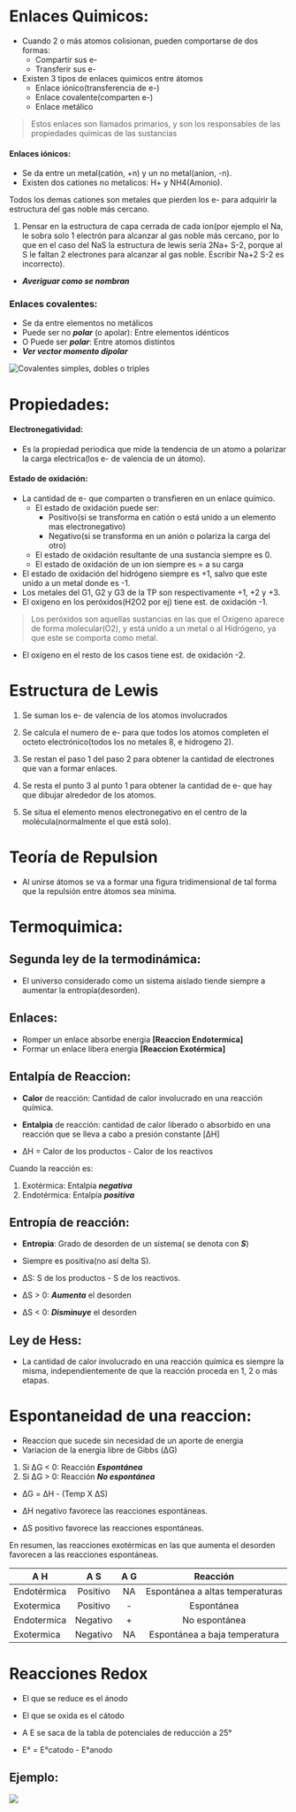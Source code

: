 # Enlaces Quimicos:

* Cuando 2 o más atomos colisionan, pueden comportarse de dos formas:
    - Compartir sus e-
    - Transferir sus e-
* Existen 3 tipos de enlaces quimicos entre átomos
    - Enlace iónico(transferencia de e-)
    - Enlace covalente(comparten e-)
    - Enlace metálico

> Estos enlaces son llamados primarios, y son los responsables de las propiedades quimicas de las sustancias

#### Enlaces iónicos:

* Se da entre un metal(catión, +n) y un no metal(anion, -n).
* Existen dos cationes no metalicos: H+ y NH4(Amonio).

Todos los demas cationes son metales que pierden los e- para adquirir la estructura del gas noble más cercano.

1. Pensar en la estructura de capa cerrada de cada ion(por ejemplo el Na, le sobra solo 1 electrón para alcanzar al gas noble más cercano, por lo que en el caso del NaS la estructura de lewis sería 2Na+ S-2, porque al S le faltan 2 electrones para alcanzar al gas noble. Escribir Na+2 S-2 es incorrecto).
* **_Averiguar como se nombran_**

### Enlaces covalentes:

* Se da entre elementos no metálicos
* Puede ser no **_polar_** (o apolar): Entre elementos idénticos
* O Puede ser **_polar_**: Entre atomos distintos
* **_Ver vector momento dipolar_**

![Covalentes simples, dobles o triples](https://i.imgur.com/piLR4ne.png)

# Propiedades:

#### Electronegatividad:

* Es la propiedad periodica que mide la tendencia de un atomo a polarizar la carga electrica(los e- de valencia de un átomo).

#### Estado de oxidación:

* La cantidad de e- que comparten o transfieren en un enlace químico.
    - El estado de oxidación puede ser:
        * Positivo(si se transforma en catión o está unido a un elemento mas electronegativo)
        * Negativo(si se transforma en un anión o polariza la carga del otro)
    - El estado de oxidación resultante de una sustancia siempre es 0.
    - El estado de oxidación de un ion siempre es = a su carga
* El estado de oxidación del hidrógeno siempre es +1, salvo que este unido a un metal donde es -1.
* Los metales del G1, G2 y G3 de la TP son respectivamente +1, +2  y +3.   
* El oxigeno en los peróxidos(H2O2 por ej) tiene est. de oxidación -1.

> Los peróxidos son aquellas sustancias en las que el Oxígeno aparece de forma molecular(O2), y está unido a un metal o al Hidrógeno, ya que este se comporta como metal.

* El oxígeno en el resto de los casos tiene est. de oxidación -2.

# Estructura de Lewis

1. Se suman los e- de valencia de los atomos involucrados
2. Se calcula el numero de e- para que todos los atomos completen el octeto electrónico(todos los no metales 8, e hidrogeno 2).
3. Se restan el paso 1 del paso 2 para obtener la cantidad de electrones que van a formar enlaces.
4. Se resta el punto 3 al punto 1 para obtener la cantidad de e- que hay que dibujar alrededor de los atomos.

5. Se situa el elemento menos electronegativo en el centro de la molécula(normalmente el que está solo).

# Teoría de Repulsion

* Al unirse átomos se va a formar una figura tridimensional de tal forma que la repulsión entre átomos sea mínima.

# Termoquimica:

## Segunda ley de la termodinámica:

* El universo considerado como un sistema aislado tiende siempre a aumentar la entropía(desorden).

## Enlaces:

* Romper un enlace absorbe energia **[Reaccion Endotermica]**
* Formar un enlace libera energia **[Reaccion Exotérmica]**

## Entalpía de Reaccion:

* **Calor** de reacción: Cantidad de calor involucrado en una reacción química.

* **Entalpia** de reacción: cantidad de calor liberado o absorbido en una reacción que se lleva a cabo a presión constante [ΔH]

* ΔH = Calor de los productos - Calor de los reactivos

Cuando la reacción es:

1. Exotérmica: Entalpía **_negativa_**
2. Endotérmica: Entalpía **_positiva_**

## Entropía de reacción:

* **Entropia**: Grado de desorden de un sistema( se denota con **_S_**)

 * Siempre es positiva(no así delta S).
 * ΔS: S de los productos - S de los reactivos.

* ΔS > 0: **_Aumenta_** el desorden
* ΔS < 0: **_Disminuye_** el desorden

## Ley de Hess:

* La cantidad de calor involucrado en una reacción química es siempre la misma, independientemente de que la reacción proceda en 1, 2 o más etapas.

# Espontaneidad de una reaccion:

* Reaccion que sucede sin necesidad de un aporte de energia
* Variacion de la energia libre de Gibbs (ΔG)

1. Si ΔG < 0: Reacción **_Espontánea_**
1. Si ΔG > 0: Reacción **_No espontánea_**

* ΔG = ΔH - (Temp X ΔS)

 * ΔH negativo favorece las reacciones espontáneas.
 *  ΔS positivo favorece las reacciones espontáneas.
 
En resumen, las reacciones exotérmicas en las que aumenta el desorden favorecen a las reacciones espontáneas.

| A H           | A S          | A G | Reacción                       |
| ------------- |:------------:|:---:| :----------------------------: |
| Endotérmica   | Positivo     |   NA  | Espontánea a altas temperaturas|
| Exotermica    | Positivo     |   - | Espontánea                     |
| Endotermica   | Negativo     |   + | No espontánea                  |
| Exotermica    | Negativo     |   NA  | Espontánea a baja temperatura  |

# Reacciones Redox

* El que se reduce es el ánodo
* El que se oxida es el cátodo

 * A E  se saca de la tabla de potenciales de reducción a 25°

* E° = E°catodo - E°anodo

## Ejemplo: 

![](https://i.imgur.com/e3CE3po.png)

